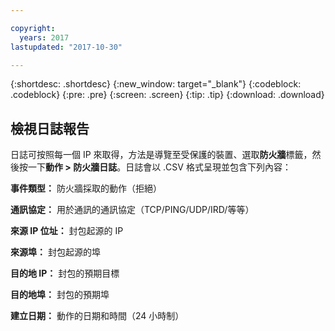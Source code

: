 ```yaml
---

copyright:
  years: 2017
lastupdated: "2017-10-30"

---
```


{:shortdesc: .shortdesc}
{:new_window: target="_blank"}
{:codeblock: .codeblock}
{:pre: .pre}
{:screen: .screen}
{:tip: .tip}
{:download: .download}

## 檢視日誌報告

日誌可按照每一個 IP 來取得，方法是導覽至受保護的裝置、選取**防火牆**標籤，然後按一下**動作 > 防火牆日誌**。日誌會以 .CSV 格式呈現並包含下列內容：

**事件類型：** 防火牆採取的動作（拒絕）

**通訊協定：** 用於通訊的通訊協定（TCP/PING/UDP/IRD/等等）

**來源 IP 位址：** 封包起源的 IP

**來源埠：** 封包起源的埠

**目的地 IP：** 封包的預期目標

**目的地埠：** 封包的預期埠

**建立日期：** 動作的日期和時間（24 小時制）
